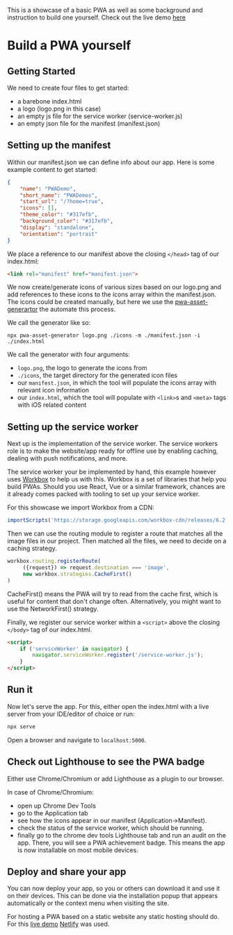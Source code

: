 This is a showcase of a basic PWA as well as some background and instruction to build one yourself. Check out the live demo [here](https://pwa-dem0.netlify.app)

# Build a PWA yourself

## Getting Started

We need to create four files to get started:

- a barebone index.html
- a logo (logo.png in this case)
- an empty js file for the service worker (service-worker.js)
- an empty json file for the manifest (manifest.json)

## Setting up the manifest

Within our manifest.json we can define  info about our app. Here is some example content to get started:
```json
{
    "name": "PWADemo",
    "short_name": "PWADemos",
    "start_url": "/?home=true",
    "icons": [],
    "theme_color": "#317efb",
    "background_color": "#317efb",
    "display": "standalone",
    "orientation": "portrait"
}
```

We place a reference to our manifest above the closing `</head>` tag of our index.html:

```html
<link rel="manifest" href="manifest.json">
```

We now create/generate icons of various sizes based on our logo.png and add references to these icons to the icons array within the manifest.json. The icons could be created manually, but here we use the [pwa-asset-generartor](https://github.com/onderceylan/pwa-asset-generator) the automate this process. 

We call the generator like so:

```npx pwa-asset-generator logo.png ./icons -m ./manifest.json -i ./index.html```

We call the generator with four arguments: 
- `logo.png`, the logo to generate the icons from
- `./icons`, the target directory for the generated icon files
- our `manifest.json`, in which the tool will populate the icons array with relevant icon information
- our `index.html`, which the tool will populate with `<link>`s and `<meta>` tags with iOS related content

## Setting up the service worker

Next up is the implementation of the service worker. The service workers role is to make the website/app ready for offline use by enabling caching, dealing with push notifications, and more. 

The service worker your be implemented by hand, this example however uses [Workbox](https://developers.google.com/web/tools/workbox) to help us with this. Workbox is a set of libraries that help you build PWAs. Should you use React, Vue or a similar framework, chances are it already comes packed with tooling to set up your service worker.

For this showcase we import Workbox from a CDN:

```js
importScripts('https://storage.googleapis.com/workbox-cdn/releases/6.2.0/workbox-sw.js');
```

Then we can use the routing module to register a route that matches all the image files in our project.
Then matched all the files, we need to decide on a caching strategy.

```js
workbox.routing.registerRoute(
     ({request}) => request.destination === 'image',
     new workbox.strategies.CacheFirst()
)
```

CacheFirst() means the PWA will try to read from the cache first, which is useful for content that don't change often. Alternatively, you might want to use the NetworkFirst() strategy.

Finally, we register our service worker within a `<script>` above the closing `</body>` tag of our index.html.
```html
<script>
    if ('serviceWorker' in navigator) {
        navigator.serviceWorker.register('/service-worker.js');
    }
</script>
```

## Run it

Now let's serve the app. For this, either open the index.html with a live server from your IDE/editor of choice or run:

```bash
npx serve
```

Open a browser and navigate to `localhost:5000`.

## Check out Lighthouse to see the PWA badge

Either use Chrome/Chromium or add Lighthouse as a plugin to our browser.

In case of Chrome/Chromium: 

- open up Chrome Dev Tools
- go to the Application tab 
- see how the icons appear in our manifest (Application->Manifest).
- check the status of the service worker, which should be running. 
- finally go to the chrome dev tools Lighthouse tab and run an audit on the app. There, you will see a PWA achievement badge. This means the app is now installable on most mobile devices. 

## Deploy and share your app

You can now deploy your app, so you or others can download it and use it on their devices. This can be done via the installation popup that appears automatically or the context menu when visiting the site. 

For hosting a PWA based on a static website any static hosting should do. For this [live demo](https://pwa-dem0.netlify.app) [Netlify](https://www.netlify.com) was used.
